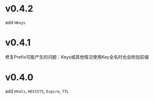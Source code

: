 v0.4.2
======

add `HKeys`

v0.4.1
======

修复Prefix可能产生的问题：Keys或其他情况使用Key全名时也会附加前缀

v0.4.0
======

add `HVals`, `HEXISTS`, `Expire`, `TTL`

